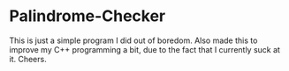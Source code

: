 # Palindrome-Checker
This is just a simple program I did out of boredom. Also made this to improve my C++ programming a bit, due to the fact that I currently suck at it. Cheers.
